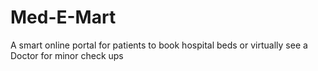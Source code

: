 # Med-E-Mart
A smart online portal for patients to book hospital beds or virtually see a Doctor for minor check ups
